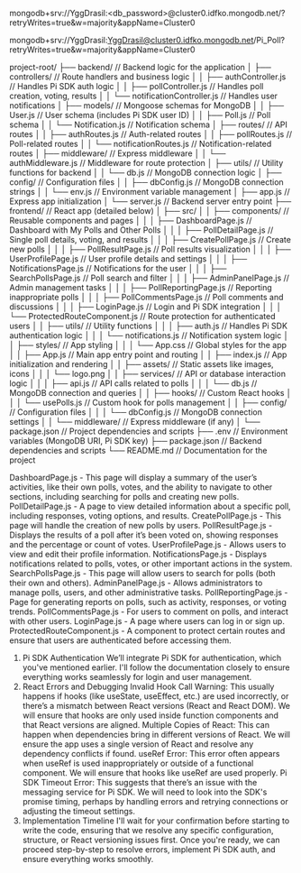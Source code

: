 mongodb+srv://YggDrasil:<db_password>@cluster0.idfko.mongodb.net/?retryWrites=true&w=majority&appName=Cluster0

mongodb+srv://YggDrasil:YggDrasil@cluster0.idfko.mongodb.net/Pi_Poll?retryWrites=true&w=majority&appName=Cluster0


project-root/
├── backend/                           // Backend logic for the application
│   ├── controllers/                   // Route handlers and business logic
│   │   ├── authController.js          // Handles Pi SDK auth logic
│   │   ├── pollController.js          // Handles poll creation, voting, results
│   │   └── notificationController.js  // Handles user notifications
│   ├── models/                        // Mongoose schemas for MongoDB
│   │   ├── User.js                    // User schema (includes Pi SDK user ID)
│   │   ├── Poll.js                    // Poll schema
│   │   └── Notification.js            // Notification schema
│   ├── routes/                        // API routes
│   │   ├── authRoutes.js              // Auth-related routes
│   │   ├── pollRoutes.js              // Poll-related routes
│   │   └── notificationRoutes.js      // Notification-related routes
│   ├── middleware/                    // Express middleware
│   │   └── authMiddleware.js          // Middleware for route protection
│   ├── utils/                         // Utility functions for backend
│   │   └── db.js                      // MongoDB connection logic
│   ├── config/                        // Configuration files
│   │   ├── dbConfig.js                // MongoDB connection strings
│   │   └── env.js                     // Environment variable management
│   ├── app.js                         // Express app initialization
│   └── server.js                      // Backend server entry point
├── frontend/                          // React app (detailed below)
│   ├── src/
│   │   ├── components/                // Reusable components and pages
│   │   │   ├── DashboardPage.js       // Dashboard with My Polls and Other Polls
│   │   │   ├── PollDetailPage.js      // Single poll details, voting, and results
│   │   │   ├── CreatePollPage.js      // Create new polls
│   │   │   ├── PollResultPage.js      // Poll results visualization
│   │   │   ├── UserProfilePage.js     // User profile details and settings
│   │   │   ├── NotificationsPage.js   // Notifications for the user
│   │   │   ├── SearchPollsPage.js     // Poll search and filter
│   │   │   ├── AdminPanelPage.js      // Admin management tasks
│   │   │   ├── PollReportingPage.js   // Reporting inappropriate polls
│   │   │   ├── PollCommentsPage.js    // Poll comments and discussions
│   │   │   ├── LoginPage.js           // Login and Pi SDK integration
│   │   │   └── ProtectedRouteComponent.js  // Route protection for authenticated users
│   │   ├── utils/                     // Utility functions
│   │   │   ├── auth.js                // Handles Pi SDK authentication logic
│   │   │   └── notifications.js       // Notification system logic
│   │   ├── styles/                    // App styling
│   │   │   └── App.css                // Global styles for the app
│   │   ├── App.js                     // Main app entry point and routing
│   │   ├── index.js                   // App initialization and rendering
│   │   ├── assets/                    // Static assets like images, icons
│   │   │   └── logo.png
│   │   ├── services/                  // API or database interaction logic
│   │   │   ├── api.js                 // API calls related to polls
│   │   │   └── db.js                  // MongoDB connection and queries
│   │   ├── hooks/                     // Custom React hooks
│   │   │   └── usePolls.js            // Custom hook for polls management
│   │   ├── config/                    // Configuration files
│   │   │   └── dbConfig.js            // MongoDB connection settings
│   │   └── middleware/                // Express middleware (if any)
│   └── package.json                   // Project dependencies and scripts
├── .env                               // Environment variables (MongoDB URI, Pi SDK key)
├── package.json                       // Backend dependencies and scripts
└── README.md                          // Documentation for the project




DashboardPage.js - This page will display a summary of the user’s activities, like their own polls, votes, and the ability to navigate to other sections, including searching for polls and creating new polls.
PollDetailPage.js - A page to view detailed information about a specific poll, including responses, voting options, and results.
CreatePollPage.js - This page will handle the creation of new polls by users.
PollResultPage.js - Displays the results of a poll after it’s been voted on, showing responses and the percentage or count of votes.
UserProfilePage.js - Allows users to view and edit their profile information.
NotificationsPage.js - Displays notifications related to polls, votes, or other important actions in the system.
SearchPollsPage.js - This page will allow users to search for polls (both their own and others).
AdminPanelPage.js - Allows administrators to manage polls, users, and other administrative tasks.
PollReportingPage.js - Page for generating reports on polls, such as activity, responses, or voting trends.
PollCommentsPage.js - For users to comment on polls, and interact with other users.
LoginPage.js - A page where users can log in or sign up.
ProtectedRouteComponent.js - A component to protect certain routes and ensure that users are authenticated before accessing them.





1. Pi SDK Authentication
We’ll integrate Pi SDK for authentication, which you've mentioned earlier. I'll follow the documentation closely to ensure everything works seamlessly for login and user management.
2. React Errors and Debugging
Invalid Hook Call Warning: This usually happens if hooks (like useState, useEffect, etc.) are used incorrectly, or there’s a mismatch between React versions (React and React DOM). We will ensure that hooks are only used inside function components and that React versions are aligned.
Multiple Copies of React: This can happen when dependencies bring in different versions of React. We will ensure the app uses a single version of React and resolve any dependency conflicts if found.
useRef Error: This error often appears when useRef is used inappropriately or outside of a functional component. We will ensure that hooks like useRef are used properly.
Pi SDK Timeout Error: This suggests that there’s an issue with the messaging service for Pi SDK. We will need to look into the SDK's promise timing, perhaps by handling errors and retrying connections or adjusting the timeout settings.
3. Implementation Timeline
I'll wait for your confirmation before starting to write the code, ensuring that we resolve any specific configuration, structure, or React versioning issues first.
Once you're ready, we can proceed step-by-step to resolve errors, implement Pi SDK auth, and ensure everything works smoothly.